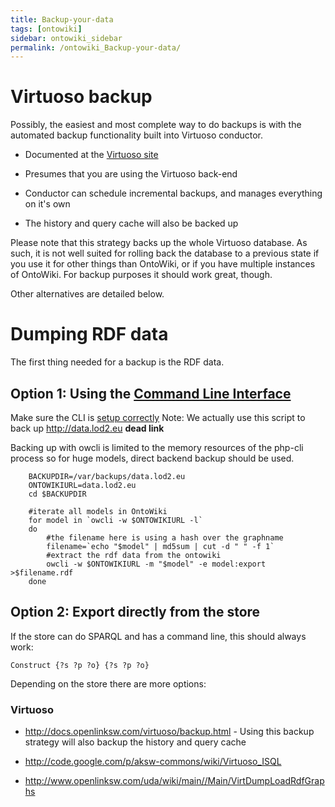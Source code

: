 ```yaml
---
title: Backup-your-data
tags: [ontowiki]
sidebar: ontowiki_sidebar
permalink: /ontowiki_Backup-your-data/
---
```

# Virtuoso backup

Possibly, the easiest and most complete way to do backups is with the automated backup functionality built into Virtuoso conductor. 

 - Documented at the [Virtuoso site](http://docs.openlinksw.com/virtuoso/backup.html)

 - Presumes that you are using the Virtuoso back-end

 - Conductor can schedule incremental backups, and manages everything on it's own

 - The history and query cache will also be backed up

Please note that this strategy backs up the whole Virtuoso database. As such, it is not well suited for rolling back the database to a previous state if you use it for other things than OntoWiki, or if you have multiple instances of OntoWiki. For backup purposes it should work great, though.

Other alternatives are detailed below.

# Dumping RDF data
The first thing needed for a backup is the RDF data.

## Option 1: Using the [Command Line Interface](https://github.com/AKSW/owcli/)
Make sure the CLI is [setup correctly](https://github.com/AKSW/owcli/blob/master/README.md)
Note: We actually use this script to back up <http://data.lod2.eu> **dead link**

Backing up with owcli is limited to the memory resources of the php-cli process so for huge models, direct backend backup should be used.
```
    BACKUPDIR=/var/backups/data.lod2.eu
    ONTOWIKIURL=data.lod2.eu
    cd $BACKUPDIR
    
    #iterate all models in OntoWiki
    for model in `owcli -w $ONTOWIKIURL -l`
    do
        #the filename here is using a hash over the graphname
        filename=`echo "$model" | md5sum | cut -d " " -f 1`
        #extract the rdf data from the ontowiki
        owcli -w $ONTOWIKIURL -m "$model" -e model:export >$filename.rdf
    done

```

## Option 2: Export directly from the store
If the store can do SPARQL and has a command line, this should always work:

```
Construct {?s ?p ?o} {?s ?p ?o}
```

Depending on the store there are more options:

### Virtuoso

  * <http://docs.openlinksw.com/virtuoso/backup.html> - Using this backup strategy will also backup the history and query cache
  
  * <http://code.google.com/p/aksw-commons/wiki/Virtuoso_ISQL>
  
  * <http://www.openlinksw.com/uda/wiki/main//Main/VirtDumpLoadRdfGraphs>
